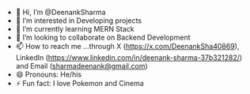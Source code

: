 - 👋 Hi, I’m @DeenankSharma
- 👀 I’m interested in Developing projects
- 🌱 I’m currently learning MERN Stack
- 💞️ I’m looking to collaborate on Backend Development
- 📫 How to reach me ...through X (https://x.com/DeenankSha40869), LinkedIn (https://www.linkedin.com/in/deenank-sharma-37b321282/) and Email (sharmadeenank@gmail.com)
- 😄 Pronouns: He/his
- ⚡ Fun fact: I love Pokemon and Cinema

<!---
DeenankSharma/DeenankSharma is a ✨ special ✨ repository because its `README.md` (this file) appears on your GitHub profile.
You can click the Preview link to take a look at your changes.
--->
